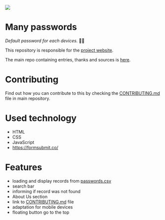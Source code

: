 ![](https://github.com/many-passwords/many-passwords/blob/main/many-passwords.png)

# Many passwords

_Default password for each devices._ 🐱‍💻

This repository is responsible for the [project website](https://many-passwords.github.io).

The main repo containing entries, thanks and sources is [here](https://github.com/many-passwords/many-passwords).

# Contributing

Find out how you can contribute to this by checking the [CONTRIBUTING.md](https://github.com/many-passwords/many-passwords/blob/main/CONTRIBUTING.md) file in main repository.

# Used technology

- HTML
- CSS
- JavaScript
- https://formsubmit.co/

# Features

- loading and display records from [passwords.csv](https://github.com/many-passwords/many-passwords/blob/main/passwords.csv)
- search bar
- informing if record was not found
- About Us section
- link to [CONTRIBUTING.md](https://github.com/many-passwords/many-passwords/blob/main/CONTRIBUTING.md) file
- adaptation for mobile devices
- floating button go to the top
